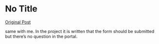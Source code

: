 # No Title

[Original Post](https://discourse.onlinedegree.iitm.ac.in/t/165959/190)

<p>same with me. In the project it is written that the form should be submitted but there’s no question in the portal.</p>